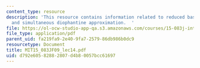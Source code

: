 ```yaml
---
content_type: resource
description: 'This resource contains information related to reduced bases for lattices
  and simultaneous diophantine approximation.  '
file: https://ol-ocw-studio-app-qa.s3.amazonaws.com/courses/15-083j-integer-programming-and-combinatorial-optimization-fall-2009/d792e60582882807d4b80057bcc61697_MIT15_083JF09_lec14.pdf
file_type: application/pdf
parent_uid: fa219fa9-2e40-9fa7-2579-86db986b0dc9
resourcetype: Document
title: MIT15_083JF09_lec14.pdf
uid: d792e605-8288-2807-d4b8-0057bcc61697
---
```

